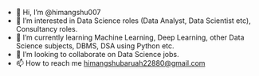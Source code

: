 - 👋 Hi, I’m @himangshu007
- 👀 I’m interested in Data Science roles (Data Analyst, Data Scientist etc), Consultancy roles.
- 🌱 I’m currently learning Machine Learning, Deep Learning, other Data Science subjects, DBMS, DSA using Python etc.
- 💞️ I’m looking to collaborate on Data Science jobs.
- 📫 How to reach me himangshubaruah22880@gmail.com

<!---
himangshu007/himangshu007 is a ✨ special ✨ repository because its `README.md` (this file) appears on your GitHub profile.
You can click the Preview link to take a look at your changes.
--->
